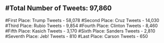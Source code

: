#Total Number of Tweets: 97,860 
---
#First Place: Trump Tweets - 58,078
#Second Place: Cruz Tweets - 14,030
#Third Place: Rubio Tweets - 9,854
#Fourth Place: Clinton Tweets - 8,460
#Fifth Place: Kasich Tweets - 3,170
#Sixth Place: Sanders Tweets - 2,810
#Seventh Place: Jeb! Tweets - 810
#Last Place: Carson Tweets - 650
